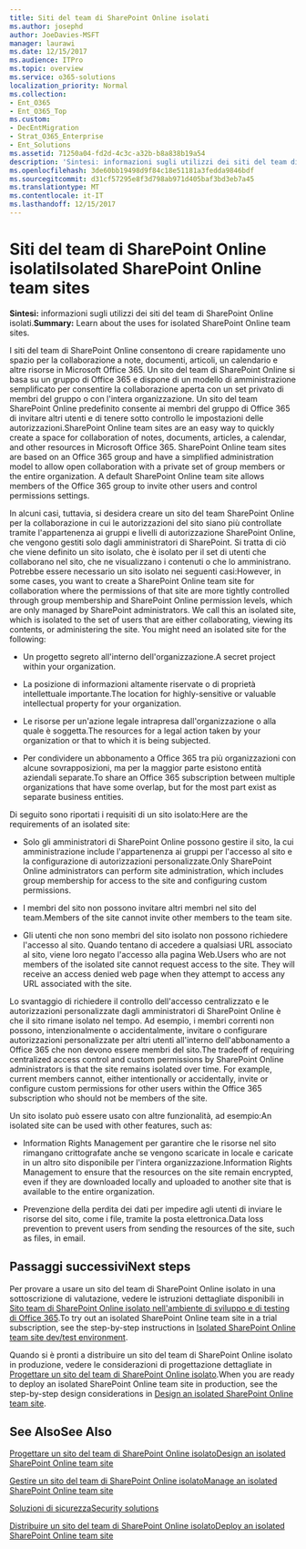 ```yaml
---
title: Siti del team di SharePoint Online isolati
ms.author: josephd
author: JoeDavies-MSFT
manager: laurawi
ms.date: 12/15/2017
ms.audience: ITPro
ms.topic: overview
ms.service: o365-solutions
localization_priority: Normal
ms.collection:
- Ent_O365
- Ent_O365_Top
ms.custom:
- DecEntMigration
- Strat_O365_Enterprise
- Ent_Solutions
ms.assetid: 71250a04-fd2d-4c3c-a32b-b8a838b19a54
description: 'Sintesi: informazioni sugli utilizzi dei siti del team di SharePoint Online isolati.'
ms.openlocfilehash: 3de60bb19498d9f84c18e51181a3fedda9846bdf
ms.sourcegitcommit: d31cf57295e8f3d798ab971d405baf3bd3eb7a45
ms.translationtype: MT
ms.contentlocale: it-IT
ms.lasthandoff: 12/15/2017
---
```

# <a name="isolated-sharepoint-online-team-sites"></a><span data-ttu-id="ac0b2-103">Siti del team di SharePoint Online isolati</span><span class="sxs-lookup"><span data-stu-id="ac0b2-103">Isolated SharePoint Online team sites</span></span>

 <span data-ttu-id="ac0b2-104">**Sintesi:** informazioni sugli utilizzi dei siti del team di SharePoint Online isolati.</span><span class="sxs-lookup"><span data-stu-id="ac0b2-104">**Summary:** Learn about the uses for isolated SharePoint Online team sites.</span></span>
  
<span data-ttu-id="ac0b2-p101">I siti del team di SharePoint Online consentono di creare rapidamente uno spazio per la collaborazione a note, documenti, articoli, un calendario e altre risorse in Microsoft Office 365. Un sito del team di SharePoint Online si basa su un gruppo di Office 365 e dispone di un modello di amministrazione semplificato per consentire la collaborazione aperta con un set privato di membri del gruppo o con l'intera organizzazione. Un sito del team SharePoint Online predefinito consente ai membri del gruppo di Office 365 di invitare altri utenti e di tenere sotto controllo le impostazioni delle autorizzazioni.</span><span class="sxs-lookup"><span data-stu-id="ac0b2-p101">SharePoint Online team sites are an easy way to quickly create a space for collaboration of notes, documents, articles, a calendar, and other resources in Microsoft Office 365. SharePoint Online team sites are based on an Office 365 group and have a simplified administration model to allow open collaboration with a private set of group members or the entire organization. A default SharePoint Online team site allows members of the Office 365 group to invite other users and control permissions settings.</span></span>
  
<span data-ttu-id="ac0b2-p102">In alcuni casi, tuttavia, si desidera creare un sito del team SharePoint Online per la collaborazione in cui le autorizzazioni del sito siano più controllate tramite l'appartenenza ai gruppi e livelli di autorizzazione SharePoint Online, che vengono gestiti solo dagli amministratori di SharePoint. Si tratta di ciò che viene definito un sito isolato, che è isolato per il set di utenti che collaborano nel sito, che ne visualizzano i contenuti o che lo amministrano. Potrebbe essere necessario un sito isolato nei seguenti casi:</span><span class="sxs-lookup"><span data-stu-id="ac0b2-p102">However, in some cases, you want to create a SharePoint Online team site for collaboration where the permissions of that site are more tightly controlled through group membership and SharePoint Online permission levels, which are only managed by SharePoint administrators. We call this an isolated site, which is isolated to the set of users that are either collaborating, viewing its contents, or administering the site. You might need an isolated site for the following:</span></span>
  
- <span data-ttu-id="ac0b2-111">Un progetto segreto all'interno dell'organizzazione.</span><span class="sxs-lookup"><span data-stu-id="ac0b2-111">A secret project within your organization.</span></span>
    
- <span data-ttu-id="ac0b2-112">La posizione di informazioni altamente riservate o di proprietà intellettuale importante.</span><span class="sxs-lookup"><span data-stu-id="ac0b2-112">The location for highly-sensitive or valuable intellectual property for your organization.</span></span>
    
- <span data-ttu-id="ac0b2-113">Le risorse per un'azione legale intrapresa dall'organizzazione o alla quale è soggetta.</span><span class="sxs-lookup"><span data-stu-id="ac0b2-113">The resources for a legal action taken by your organization or that to which it is being subjected.</span></span>
    
- <span data-ttu-id="ac0b2-114">Per condividere un abbonamento a Office 365 tra più organizzazioni con alcune sovrapposizioni, ma per la maggior parte esistono entità aziendali separate.</span><span class="sxs-lookup"><span data-stu-id="ac0b2-114">To share an Office 365 subscription between multiple organizations that have some overlap, but for the most part exist as separate business entities.</span></span>
    
<span data-ttu-id="ac0b2-115">Di seguito sono riportati i requisiti di un sito isolato:</span><span class="sxs-lookup"><span data-stu-id="ac0b2-115">Here are the requirements of an isolated site:</span></span>
  
- <span data-ttu-id="ac0b2-116">Solo gli amministratori di SharePoint Online possono gestire il sito, la cui amministrazione include l'appartenenza ai gruppi per l'accesso al sito e la configurazione di autorizzazioni personalizzate.</span><span class="sxs-lookup"><span data-stu-id="ac0b2-116">Only SharePoint Online administrators can perform site administration, which includes group membership for access to the site and configuring custom permissions.</span></span>
    
- <span data-ttu-id="ac0b2-117">I membri del sito non possono invitare altri membri nel sito del team.</span><span class="sxs-lookup"><span data-stu-id="ac0b2-117">Members of the site cannot invite other members to the team site.</span></span>
    
- <span data-ttu-id="ac0b2-p103">Gli utenti che non sono membri del sito isolato non possono richiedere l'accesso al sito. Quando tentano di accedere a qualsiasi URL associato al sito, viene loro negato l'accesso alla pagina Web.</span><span class="sxs-lookup"><span data-stu-id="ac0b2-p103">Users who are not members of the isolated site cannot request access to the site. They will receive an access denied web page when they attempt to access any URL associated with the site.</span></span>
    
<span data-ttu-id="ac0b2-p104">Lo svantaggio di richiedere il controllo dell'accesso centralizzato e le autorizzazioni personalizzate dagli amministratori di SharePoint Online è che il sito rimane isolato nel tempo. Ad esempio, i membri correnti non possono, intenzionalmente o accidentalmente, invitare o configurare autorizzazioni personalizzate per altri utenti all'interno dell'abbonamento a Office 365 che non devono essere membri del sito.</span><span class="sxs-lookup"><span data-stu-id="ac0b2-p104">The tradeoff of requiring centralized access control and custom permissions by SharePoint Online administrators is that the site remains isolated over time. For example, current members cannot, either intentionally or accidentally, invite or configure custom permissions for other users within the Office 365 subscription who should not be members of the site.</span></span>
  
<span data-ttu-id="ac0b2-122">Un sito isolato può essere usato con altre funzionalità, ad esempio:</span><span class="sxs-lookup"><span data-stu-id="ac0b2-122">An isolated site can be used with other features, such as:</span></span>
  
- <span data-ttu-id="ac0b2-123">Information Rights Management per garantire che le risorse nel sito rimangano crittografate anche se vengono scaricate in locale e caricate in un altro sito disponibile per l'intera organizzazione.</span><span class="sxs-lookup"><span data-stu-id="ac0b2-123">Information Rights Management to ensure that the resources on the site remain encrypted, even if they are downloaded locally and uploaded to another site that is available to the entire organization.</span></span>
    
- <span data-ttu-id="ac0b2-124">Prevenzione della perdita dei dati per impedire agli utenti di inviare le risorse del sito, come i file, tramite la posta elettronica.</span><span class="sxs-lookup"><span data-stu-id="ac0b2-124">Data loss prevention to prevent users from sending the resources of the site, such as files, in email.</span></span>
    
## <a name="next-steps"></a><span data-ttu-id="ac0b2-125">Passaggi successivi</span><span class="sxs-lookup"><span data-stu-id="ac0b2-125">Next steps</span></span>

<span data-ttu-id="ac0b2-126">Per provare a usare un sito del team di SharePoint Online isolato in una sottoscrizione di valutazione, vedere le istruzioni dettagliate disponibili in [Sito team di SharePoint Online isolato nell'ambiente di sviluppo e di testing di Office 365](isolated-sharepoint-online-team-site-dev-test-environment.md).</span><span class="sxs-lookup"><span data-stu-id="ac0b2-126">To try out an isolated SharePoint Online team site in a trial subscription, see the step-by-step instructions in [Isolated SharePoint Online team site dev/test environment](isolated-sharepoint-online-team-site-dev-test-environment.md).</span></span>
  
<span data-ttu-id="ac0b2-127">Quando si è pronti a distribuire un sito del team di SharePoint Online isolato in produzione, vedere le considerazioni di progettazione dettagliate in [Progettare un sito del team di SharePoint Online isolato](design-an-isolated-sharepoint-online-team-site.md).</span><span class="sxs-lookup"><span data-stu-id="ac0b2-127">When you are ready to deploy an isolated SharePoint Online team site in production, see the step-by-step design considerations in [Design an isolated SharePoint Online team site](design-an-isolated-sharepoint-online-team-site.md).</span></span>
  
## <a name="see-also"></a><span data-ttu-id="ac0b2-128">See Also</span><span class="sxs-lookup"><span data-stu-id="ac0b2-128">See Also</span></span>

[<span data-ttu-id="ac0b2-129">Progettare un sito del team di SharePoint Online isolato</span><span class="sxs-lookup"><span data-stu-id="ac0b2-129">Design an isolated SharePoint Online team site</span></span>](design-an-isolated-sharepoint-online-team-site.md)
  
[<span data-ttu-id="ac0b2-130">Gestire un sito del team di SharePoint Online isolato</span><span class="sxs-lookup"><span data-stu-id="ac0b2-130">Manage an isolated SharePoint Online team site</span></span>](manage-an-isolated-sharepoint-online-team-site.md)
  
[<span data-ttu-id="ac0b2-131">Soluzioni di sicurezza</span><span class="sxs-lookup"><span data-stu-id="ac0b2-131">Security solutions</span></span>](security-solutions.md)

[<span data-ttu-id="ac0b2-132">Distribuire un sito del team di SharePoint Online isolato</span><span class="sxs-lookup"><span data-stu-id="ac0b2-132">Deploy an isolated SharePoint Online team site</span></span>](deploy-an-isolated-sharepoint-online-team-site.md)


